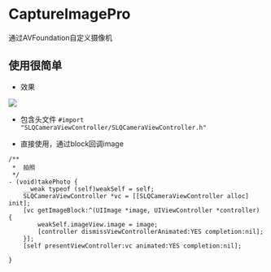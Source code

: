 # CaptureImagePro
通过AVFoundation自定义摄像机

## 使用很简单

- 效果

![](CaptureImagePro/captureImage.gif)

- 包含头文件
`#import "SLQCameraViewController/SLQCameraViewController.h"`

- 直接使用，通过block回调image

```objc
/**
 *  拍照
 */
- (void)takePhoto {
    __weak typeof (self)weakSelf = self;
    SLQCameraViewController *vc = [[SLQCameraViewController alloc] init];
    [vc getImageBlock:^(UIImage *image, UIViewController *controller) {
        weakSelf.imageView.image = image;
        [controller dismissViewControllerAnimated:YES completion:nil];
    }];
    [self presentViewController:vc animated:YES completion:nil];
    
}
```

